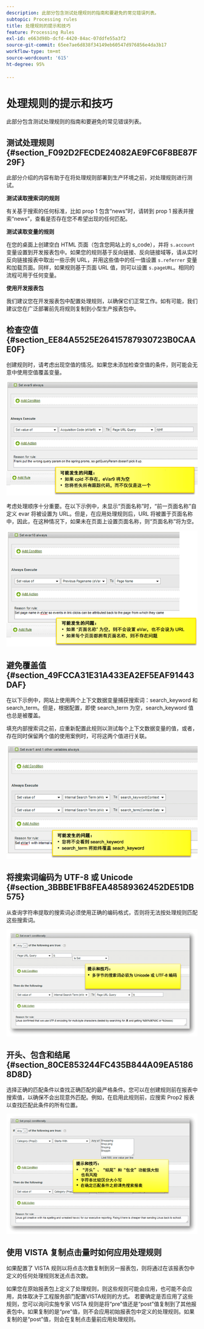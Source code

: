 ```yaml
---
description: 此部分包含测试处理规则的指南和要避免的常见错误列表。
subtopic: Processing rules
title: 处理规则的提示和技巧
feature: Processing Rules
exl-id: e663d98b-dcfd-4420-84ac-07ddfe55a3f2
source-git-commit: 65ee7ae6d838f34149eb60547d976856e4da3b17
workflow-type: tm+mt
source-wordcount: '615'
ht-degree: 95%

---
```


# 处理规则的提示和技巧

此部分包含测试处理规则的指南和要避免的常见错误列表。

## 测试处理规则 {#section_F092D2FECDE24082AE9FC6F8BE87F29F}

此部分介绍的内容有助于在将处理规则部署到生产环境之前，对处理规则进行测试。

**测试读取搜索词的规则**

有关基于搜索的任何标准，比如 prop 1 包含“news”时，请转到 prop 1 报表并搜索“news”，查看是否存在您不希望出现的任何匹配。

**测试读取变量的规则**

在您的桌面上创建空白 HTML 页面（包含您网站上的 s_code），并将 `s.account` 变量设置到开发报表包中。如果您的规则基于反向链接、反向链接域等，请从实时反向链接报表中取出一些示例 URL，并用这些值中的任一值设置 `s.referrer` 变量和加载页面。同样，如果规则基于页面 URL 值，则可以设置 `s.pageURL`。相同的流程可用于任何变量。

**使用开发报表包**

我们建议您在开发报表包中配置处理规则，以确保它们正常工作。如有可能，我们建议您在广泛部署前先将规则复制到小型生产报表包中。

## 检查空值 {#section_EE84A5525E26415787930723B0CAAE0F}

创建规则时，请考虑出现空值的情况。如果您未添加检查空值的条件，则可能会无意中使用空值覆盖变量。

![](assets/tips-set-value-acquisition-code.png)

考虑处理顺序十分重要。在以下示例中，未显示“页面名称”时，“前一页面名称”自定义 evar 将被设置为 URL。但是，在应用处理规则后，URL 将被置于页面名称中，因此，在这种情况下，如果未在页面上设置页面名称，则“页面名称”将为空。

![](assets/tips-copy-page-name-to-evar.png)

## 避免覆盖值 {#section_49FCCA31E31A433EA2EF5EAF91443DAF}

在以下示例中，网站上使用两个上下文数据变量捕获搜索词：search_keyword 和 search_term。但是，根据配置，即使 search_term 为空，search_keyword 值也总是被覆盖。

填充内部搜索词之前，应重新配置此规则以测试每个上下文数据变量的值，或者，存在同时保留两个值的使用案例时，可将这两个值进行关联。

![](assets/tips-search-keyword.png)

## 将搜索词编码为 UTF-8 或 Unicode {#section_3BBBE1FB8FEA48589362452DE51DB575}

从查询字符串提取的搜索词必须使用正确的编码格式，否则将无法按处理规则匹配这些搜索词。

![](assets/tips-multibyte.png)

## 开头、包含和结尾 {#section_80CE853244FC435B844A09EA51868D8D}

选择正确的匹配条件以查找正确匹配的最严格条件。您可以在创建规则前在报表中搜索值，以确保不会出现意外匹配。例如，在启用此规则前，应搜索 Prop2 报表以查找匹配此条件的所有位置。

![](assets/tips-startswith.png)

## 使用 VISTA 复制点击量时如何应用处理规则

如果配置了 VISTA 规则以将点击次数复制到另一报表包，则将通过在该报表包中定义的任何处理规则发送点击次数。

如果您在原始报表包上定义了处理规则，则这些规则可能会应用，也可能不会应用，具体取决于工程服务部门配置VISTA规则的方式。 若要确定是否应用了这些规则，您可以询问实施专家 VISTA 规则是将“pre”值还是“post”值复制到了其他报表包中。如果复制的是“pre”值，则不会应用初始报表包中定义的处理规则。如果复制的是“post”值，则会在复制点击量前应用处理规则。
